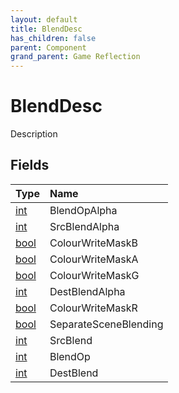 ```yaml
---
layout: default
title: BlendDesc
has_children: false
parent: Component
grand_parent: Game Reflection
---
```

# BlendDesc
Description 

## Fields
| Type | Name |
|:-------------|:--------------|
| [int](/game-reflection/enums/int.md) | BlendOpAlpha |
| [int](/game-reflection/enums/int.md) | SrcBlendAlpha |
| [bool](/game-reflection/components/bool.md) | ColourWriteMaskB |
| [bool](/game-reflection/components/bool.md) | ColourWriteMaskA |
| [bool](/game-reflection/components/bool.md) | ColourWriteMaskG |
| [int](/game-reflection/enums/int.md) | DestBlendAlpha |
| [bool](/game-reflection/components/bool.md) | ColourWriteMaskR |
| [bool](/game-reflection/components/bool.md) | SeparateSceneBlending |
| [int](/game-reflection/enums/int.md) | SrcBlend |
| [int](/game-reflection/enums/int.md) | BlendOp |
| [int](/game-reflection/enums/int.md) | DestBlend |
